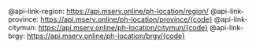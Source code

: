 @api-link-region: https://api.mserv.online/ph-location/region/
@api-link-province: https://api.mserv.online/ph-location/province/{code}
@api-link-citymun: https://api.mserv.online/ph-location/citymun/{code}
@api-link-brgy: https://api.mserv.online/ph-location/brgy/{code}
